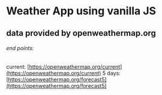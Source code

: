 # Weather App using vanilla JS

## data provided by openweathermap.org

###### end points:
current: [https://openweathermap.org/current](https://openweathermap.org/current)
5 days: [https://openweathermap.org/forecast5](https://openweathermap.org/forecast5)